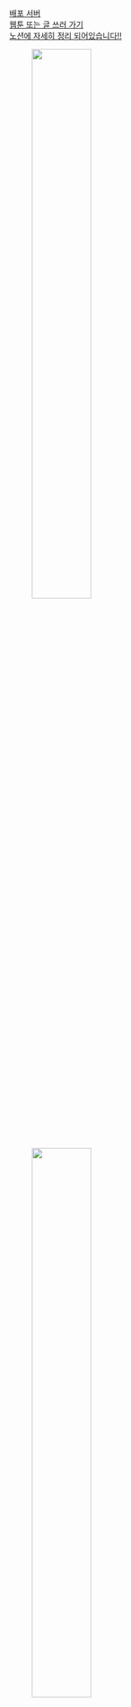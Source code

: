 
<a href="https://app.cloudtype.io/@xksxksanfro7/webtoon-korea-server:main/webtoon-korea-server">배포 서버</a>
<br/>
<a href="https://chipper-starlight-c38bd1.netlify.app">웹툰 또는 글 쓰러 가기</a>
<br/>
<a href="https://picayune-rayon-004.notion.site/8c261a6e03204c6f9896f8e921eb930e">노션에 자세히 정리 되어있습니다!!</a>
<br/>

<figure class="half">
  <img src="https://github.com/springhana/Webtoon_Korea/assets/97121074/479f8320-9310-435a-8832-5c59f73ac450" align="center" width="50%"/>
  <img src="https://github.com/springhana/Webtoon_Korea/assets/97121074/35a18f36-4a6f-457a-88fe-b23de39dfc02" align="center" width="50%"/>
</figure>

